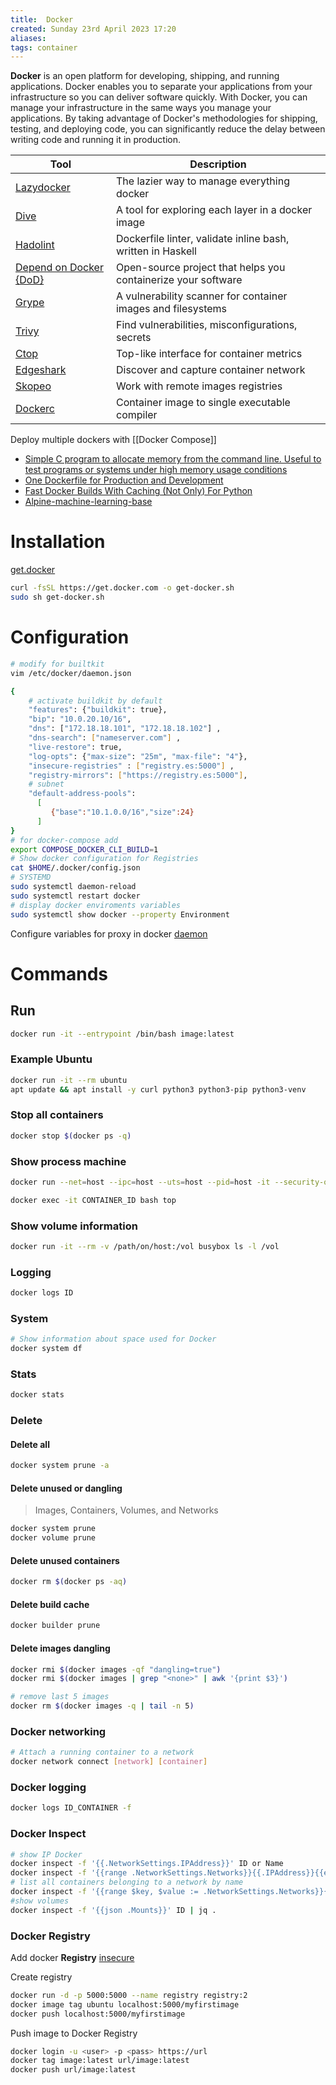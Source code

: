 ```yaml
---
title:  Docker
created: Sunday 23rd April 2023 17:20
aliases: 
tags: container
---
```

**Docker** is an open platform for developing, shipping, and running applications. Docker enables you to separate your applications from your infrastructure so you can deliver software quickly. With Docker, you can manage your infrastructure in the same ways you manage your applications. By taking advantage of Docker's methodologies for shipping, testing, and deploying code, you can significantly reduce the delay between writing code and running it in production.

| Tool                                                                      | Description                                                   |
| ------------------------------------------------------------------------- | ------------------------------------------------------------- |
| [Lazydocker](https://github.com/jesseduffield/lazydocker)                 | The lazier way to manage everything docker                    |
| [Dive](https://github.com/wagoodman/dive)                                 | A tool for exploring each layer in a docker image             |
| [Hadolint](https://github.com/hadolint/hadolint)                          | Dockerfile linter, validate inline bash, written in Haskell   |
| [Depend on Docker {DoD}](https://github.com/datasailors/depend-on-docker) | Open-source project that helps you containerize your software |
| [Grype](https://github.com/anchore/grype)                                 | A vulnerability scanner for container images and filesystems  |
| [Trivy](https://github.com/aquasecurity/trivy)                            | Find vulnerabilities, misconfigurations, secrets              |
| [Ctop](https://github.com/bcicen/ctop)                                    | Top-like interface for container metrics                      |
| [Edgeshark](https://github.com/siemens/edgeshark)                         | Discover and capture container network                        |
| [Skopeo](https://github.com/containers/skopeo)                            | Work with remote images registries                            |
| [Dockerc](https://github.com/NilsIrl/dockerc)                                                                          | Container image to single executable compiler                                                              |

Deploy multiple dockers with [[Docker Compose]]

- [Simple C program to allocate memory from the command line. Useful to test programs or systems under high memory usage conditions](https://github.com/julman99/eatmemory)
- [One Dockerfile for Production and Development](https://zach.codes/one-dockerfile-for-production-and-development/)
- [Fast Docker Builds With Caching (Not Only) For Python](https://towardsdatascience.com/fast-docker-builds-with-caching-for-python-533ddc3b0057)
- [Alpine-machine-learning-base](https://github.com/petronetto/alpine-machine-learning-base)

# Installation

[get.docker](https://get.docker.com/)

```bash
curl -fsSL https://get.docker.com -o get-docker.sh
sudo sh get-docker.sh
```

# Configuration

```bash
# modify for builtkit
vim /etc/docker/daemon.json

{
	# activate buildkit by default
	"features": {"buildkit": true},
    "bip": "10.0.20.10/16",
    "dns": ["172.18.18.101", "172.18.18.102"] ,
    "dns-search": ["nameserver.com"] ,
    "live-restore": true,
    "log-opts": {"max-size": "25m", "max-file": "4"},
    "insecure-registries" : ["registry.es:5000"] ,
    "registry-mirrors": ["https://registry.es:5000"],
    # subnet
    "default-address-pools":
      [
         {"base":"10.1.0.0/16","size":24}
      ]
}
# for docker-compose add
export COMPOSE_DOCKER_CLI_BUILD=1
# Show docker configuration for Registries
cat $HOME/.docker/config.json
# SYSTEMD
sudo systemctl daemon-reload
sudo systemctl restart docker
# display docker enviroments variables
sudo systemctl show docker --property Environment
```

Configure variables for proxy in docker [daemon](https://docs.docker.com/config/daemon/systemd/)

# Commands

## Run

```bash
docker run -it --entrypoint /bin/bash image:latest
```

### Example Ubuntu

```bash
docker run -it --rm ubuntu
apt update && apt install -y curl python3 python3-pip python3-venv
```
### Stop all containers

```bash
docker stop $(docker ps -q)
```

### Show process machine

```bash
docker run --net=host --ipc=host --uts=host --pid=host -it --security-opt=seccomp=unconfined --privileged ubuntu top

docker exec -it CONTAINER_ID bash top
```

### Show volume information

```bash
docker run -it --rm -v /path/on/host:/vol busybox ls -l /vol
```

### Logging

```bash
docker logs ID
```

### System 

```bash
# Show information about space used for Docker
docker system df
```

### Stats

```bash
docker stats
```


### Delete

#### Delete all

```bash
docker system prune -a
```

#### Delete unused or dangling

> Images, Containers, Volumes, and Networks

```bash
docker system prune
docker volume prune
```

#### Delete unused containers

```bash
docker rm $(docker ps -aq)
```

#### Delete build cache

```bash
docker builder prune
```

#### Delete images dangling

```bash
docker rmi $(docker images -qf "dangling=true")
docker rmi $(docker images | grep "<none>" | awk '{print $3}')

# remove last 5 images
docker rm $(docker images -q | tail -n 5)
```

### Docker networking

```bash
# Attach a running container to a network
docker network connect [network] [container]
```


### Docker logging

```bash
docker logs ID_CONTAINER -f
```

### Docker Inspect

```bash
# show IP Docker
docker inspect -f '{{.NetworkSettings.IPAddress}}' ID or Name
docker inspect -f '{{range .NetworkSettings.Networks}}{{.IPAddress}}{{end}}' ID or Name
# list all containers belonging to a network by name
docker inspect -f '{{range $key, $value := .NetworkSettings.Networks}}{{$key}} {{end}}' ID or Name
#show volumes
docker inspect -f '{{json .Mounts}}' ID | jq .
```

### Docker Registry

Add docker **Registry** [insecure](https://docs.docker.com/registry/insecure/)

Create registry

```bash
docker run -d -p 5000:5000 --name registry registry:2
docker image tag ubuntu localhost:5000/myfirstimage
docker push localhost:5000/myfirstimage
```

Push image to Docker Registry

```bash
docker login -u <user> -p <pass> https://url
docker tag image:latest url/image:latest
docker push url/image:latest
```